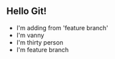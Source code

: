 ## Hello Git!
- I'm adding from 'feature branch'
- I'm vanny
- I'm thirty person
- I'm feature branch
